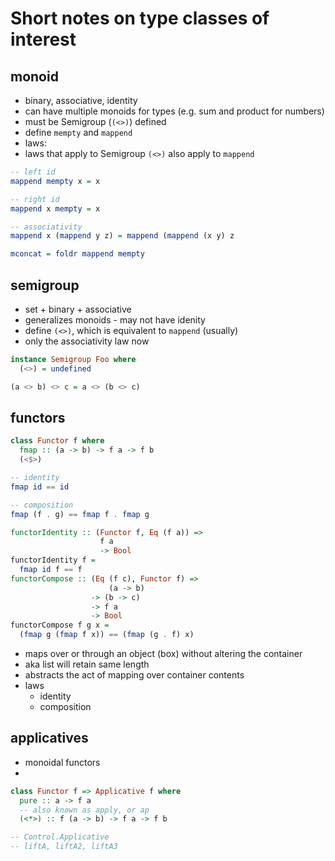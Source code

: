 # Short notes on type classes of interest

## monoid

- binary, associative, identity
- can have multiple monoids for types (e.g. sum and product for numbers)
- must be Semigroup (`(<>)`) defined
- define `mempty` and `mappend`
- laws:
- laws that apply to Semigroup `(<>)` also apply to `mappend`

```haskell
-- left id
mappend mempty x = x

-- right id
mappend x mempty = x

-- associativity
mappend x (mappend y z) = mappend (mappend (x y) z

mconcat = foldr mappend mempty
```

## semigroup

- set + binary + associative
- generalizes monoids - may not have idenity
- define `(<>)`, which is equivalent to `mappend` (usually)
- only the associativity law now

```haskell
instance Semigroup Foo where
  (<>) = undefined

(a <> b) <> c = a <> (b <> c)
```

## functors

```haskell
class Functor f where
  fmap :: (a -> b) -> f a -> f b
  (<$>)

-- identity
fmap id == id

-- composition
fmap (f . g) == fmap f . fmap g

functorIdentity :: (Functor f, Eq (f a)) =>
                    f a
                    -> Bool
functorIdentity f =
  fmap id f == f
functorCompose :: (Eq (f c), Functor f) =>
                      (a -> b)
                  -> (b -> c)
                  -> f a
                  -> Bool
functorCompose f g x =
  (fmap g (fmap f x)) == (fmap (g . f) x)
```

- maps over or through an object (box) without altering the container
- aka list will retain same length
- abstracts the act of mapping over container contents
- laws
  - identity
  - composition

## applicatives

- monoidal functors
-

```haskell
class Functor f => Applicative f where
  pure :: a -> f a
  -- also known as apply, or ap
  (<*>) :: f (a -> b) -> f a -> f b

-- Control.Applicative
-- liftA, liftA2, liftA3
```

